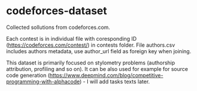 # codeforces-dataset
Collected sollutions from codeforces.com.

Each contest is in individual file with coresponding ID (https://codeforces.com/contest/<ID>) in contests folder.
File authors.csv includes authors metadata, use author_url field as foreign key when joining.
  
This dataset is primarily focused on stylometry problems (authorship attribution, profiling and so on). It can be also used for example for source code generation (https://www.deepmind.com/blog/competitive-programming-with-alphacode) - I will add tasks texts later.
